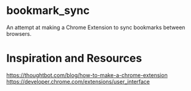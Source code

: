 # bookmark_sync
An attempt at making a Chrome Extension to sync bookmarks between browsers.

# Inspiration and Resources

https://thoughtbot.com/blog/how-to-make-a-chrome-extension
https://developer.chrome.com/extensions/user_interface
